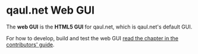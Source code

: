 # qaul.net Web GUI

The **web GUI** is the **HTML5 GUI** for qaul.net, which is
qaul.net's default GUI.

For how to develop, build and test the web GUI [read the chapter in the contributors' guide](https://docs.qaul.net/contributors/technical/webgui/_intro.html).
